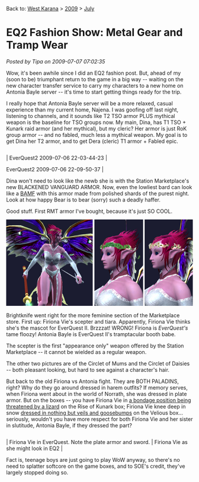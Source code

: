 Back to: [West Karana](/posts/westkarana.md) > [2009](/posts/2009/westkarana.md) > [July](./westkarana.md)
# EQ2 Fashion Show: Metal Gear and Tramp Wear

*Posted by Tipa on 2009-07-07 07:02:35*

Wow, it's been awhile since I did an EQ2 fashion post. But, ahead of my (soon to be) triumphant return to the game in a big way -- waiting on the new character transfer service to carry my characters to a new home on Antonia Bayle server -- it's time to start getting things ready for the trip.

I really hope that Antonia Bayle server will be a more relaxed, casual experience than my current home, Najena. I was goofing off last night, listening to channels, and it sounds like T2 TSO armor PLUS mythical weapon is the baseline for TSO groups now. My main, Dina, has T1 TSO + Kunark raid armor (and her mythical), but my cleric? Her armor is just RoK group armor -- and no fabled, much less a mythical weapon. My goal is to get Dina her T2 armor, and to get Dera (cleric) T1 armor + Fabled epic.



|  |  |
| --- | --- |
|
 EverQuest2 2009-07-06 22-03-44-23 |

 EverQuest2 2009-07-06 22-09-50-37 |




Dina won't need to look like the newb she is with the Station Marketplace's new BLACKENED VANGUARD ARMOR. Now, even the lowliest bard can look like a [BAMF](http://www.urbandictionary.com/define.php?term=B.A.M.F.) with this armor made from polished shards of the purest night. Look at how happy Bear is to bear (sorry) such a deadly haffer.

Good stuff. First RMT armor I've bought, because it's just SO COOL.

![Tramptacular!](../../../uploads/2009/07/fvarmors.jpg "Tramptacular!")

Brightknife went right for the more feminine section of the Marketplace store. First up: Firiona Vie's scepter and tiara. Apparently, Firiona Vie thinks she's the mascot for EverQuest II. Brzzzat! WRONG! Firiona is *EverQuest's* tame floozy! Antonia Bayle is EverQuest II's tramptacular booth babe.

The scepter is the first "appearance only" weapon offered by the Station Marketplace -- it cannot be wielded as a regular weapon.

The other two pictures are of the Circlet of Mums and the Circlet of Daisies -- both pleasant looking, but hard to see against a character's hair.

But back to the old Firiona vs Antonia fight. They are BOTH PALADINS, right? Why do they go around dressed in harem outfits? If memory serves, when Firiona went about in the world of Norrath, she was dressed in plate armor. But on the boxes -- you have Firiona Vie in [a bondage position being threatened by a lizard](http://www.mobygames.com/game/everquest-the-ruins-of-kunark/cover-art/gameCoverId,14301/) on the Rise of Kunark box; Firiona Vie knee deep in snow [dressed in nothing but veils and goosebumps](http://www.mobygames.com/game/windows/everquest-the-scars-of-velious/cover-art/gameCoverId,14299/) on the Velious box... seriously, wouldn't you have more respect for both Firiona Vie and her sister in slutitude, Antonia Bayle, if they dressed the part?



|  |  |
| --- | --- |
|
 Firiona Vie in EverQuest. Note the plate armor and sword.
 | 
Firiona Vie as she might look in EQ2
 |



Fact is, teenage boys are just going to play WoW anyway, so there's no need to splatter softcore on the game boxes, and to SOE's credit, they've largely stopped doing so.


